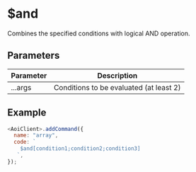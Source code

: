 # $and

Combines the specified conditions with logical AND operation.

## Parameters

| Parameter | Description                       |
| --------- | --------------------------------- |
| ...args   | Conditions to be evaluated (at least 2)|

## Example

```js
<AoiClient>.addCommand({
  name: "array",
  code: `
    $and[condition1;condition2;condition3]
   `,
});
```